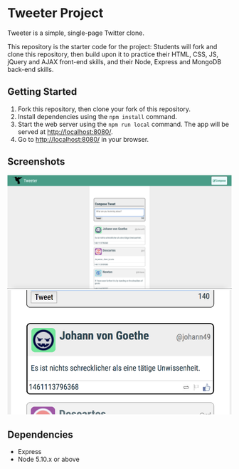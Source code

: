 # Tweeter Project

Tweeter is a simple, single-page Twitter clone.

This repository is the starter code for the project: Students will fork and clone this repository, then build upon it to practice their HTML, CSS, JS, jQuery and AJAX front-end skills, and their Node, Express and MongoDB back-end skills.

## Getting Started

1. Fork this repository, then clone your fork of this repository.
2. Install dependencies using the `npm install` command.
3. Start the web server using the `npm run local` command. The app will be served at <http://localhost:8080/>.
4. Go to <http://localhost:8080/> in your browser.

## Screenshots

!["screenshot of homepage"](https://github.com/huang948/tweeter/blob/master/public/images/Screen%20Shot%202018-05-24%20at%205.39.31%20PM.png)
!["screenshot of tweet when hovered over it"](https://github.com/huang948/tweeter/blob/master/public/images/Screen%20Shot%202018-05-24%20at%205.40.00%20PM.png)

## Dependencies

- Express
- Node 5.10.x or above